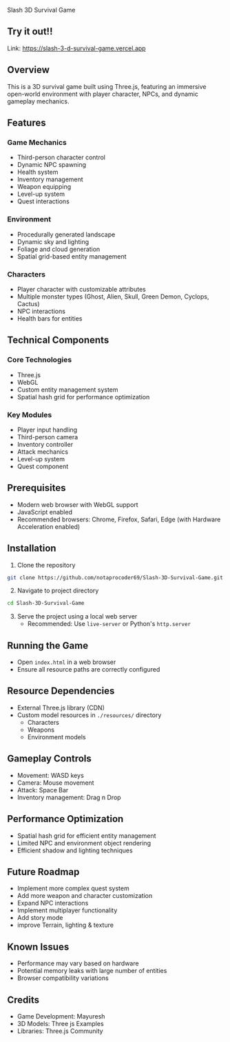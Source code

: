 Slash 3D Survival Game

## Try it out!!
Link: https://slash-3-d-survival-game.vercel.app


## Overview
This is a 3D survival game built using Three.js, featuring an immersive open-world environment with player character, NPCs, and dynamic gameplay mechanics.

## Features

### Game Mechanics
- Third-person character control
- Dynamic NPC spawning
- Health system
- Inventory management
- Weapon equipping
- Level-up system
- Quest interactions

### Environment
- Procedurally generated landscape
- Dynamic sky and lighting
- Foliage and cloud generation
- Spatial grid-based entity management

### Characters
- Player character with customizable attributes
- Multiple monster types (Ghost, Alien, Skull, Green Demon, Cyclops, Cactus)
- NPC interactions
- Health bars for entities

## Technical Components

### Core Technologies
- Three.js
- WebGL
- Custom entity management system
- Spatial hash grid for performance optimization

### Key Modules
- Player input handling
- Third-person camera
- Inventory controller
- Attack mechanics
- Level-up system
- Quest component

## Prerequisites
- Modern web browser with WebGL support
- JavaScript enabled
- Recommended browsers: Chrome, Firefox, Safari, Edge (with Hardware Acceleration enabled)

## Installation

1. Clone the repository
```bash
git clone https://github.com/notaprocoder69/Slash-3D-Survival-Game.git
```

2. Navigate to project directory
```bash
cd Slash-3D-Survival-Game
```

3. Serve the project using a local web server
   - Recommended: Use `live-server` or Python's `http.server`

## Running the Game
- Open `index.html` in a web browser
- Ensure all resource paths are correctly configured

## Resource Dependencies
- External Three.js library (CDN)
- Custom model resources in `./resources/` directory
  - Characters
  - Weapons
  - Environment models

## Gameplay Controls
- Movement: WASD keys
- Camera: Mouse movement
- Attack: Space Bar
- Inventory management: Drag n Drop

## Performance Optimization
- Spatial hash grid for efficient entity management
- Limited NPC and environment object rendering
- Efficient shadow and lighting techniques

## Future Roadmap
- Implement more complex quest system
- Add more weapon and character customization
- Expand NPC interactions
- Implement multiplayer functionality
- Add story mode
- improve Terrain, lighting & texture

## Known Issues
- Performance may vary based on hardware
- Potential memory leaks with large number of entities
- Browser compatibility variations

## Credits
- Game Development: Mayuresh
- 3D Models: Three js Examples
- Libraries: Three.js Community
